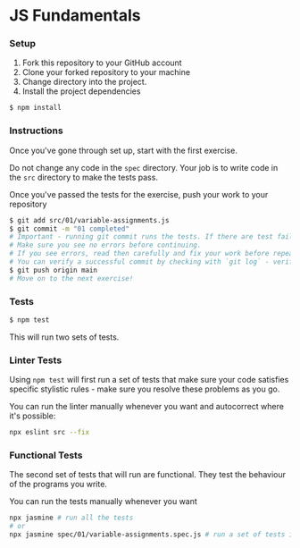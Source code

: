 # JS Fundamentals

### Setup

1. Fork this repository to your GitHub account
2. Clone your forked repository to your machine
3. Change directory into the project.
4. Install the project dependencies

```sh
$ npm install
```

### Instructions

Once you've gone through set up, start with the first exercise.

Do not change any code in the `spec` directory. Your job is to write code in the `src` directory to make the tests pass.

Once you've passed the tests for the exercise, push your work to your repository
```sh
$ git add src/01/variable-assignments.js
$ git commit -m "01 completed"
# Important - running git commit runs the tests. If there are test failures the command will abort.
# Make sure you see no errors before continuing.
# If you see errors, read then carefully and fix your work before repeating the above steps.
# You can verify a successful commit by checking with `git log` - verify you see the commit message.
$ git push origin main
# Move on to the next exercise!
```

### Tests

```sh
$ npm test
```

This will run two sets of tests.

### Linter Tests
Using `npm test` will first run a set of tests that make sure your code satisfies specific stylistic rules - make sure you resolve these problems as you go.

You can run the linter manually whenever you want and autocorrect where it's possible:
```sh
npx eslint src --fix
```

### Functional Tests
The second set of tests that will run are functional. They test the behaviour of the programs you write.

You can run the tests manually whenever you want
```sh
npx jasmine # run all the tests
# or
npx jasmine spec/01/variable-assignments.spec.js # run a set of tests in a spec file
```
